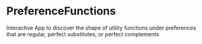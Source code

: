 # PreferenceFunctions
Interactive App to discover the shape of utility functions under preferences that are regular, perfect substitutes, or perfect complements
